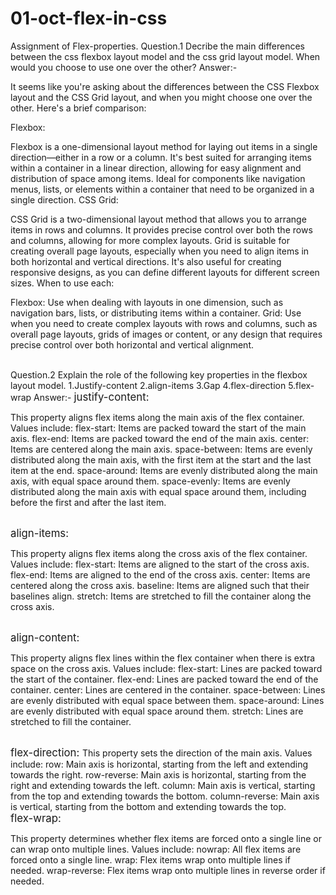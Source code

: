 # 01-oct-flex-in-css
Assignment of Flex-properties.
Question.1  Decribe the main differences between the css flexbox layout model and the css grid layout model. When would you choose to use one over the other?
Answer:-

It seems like you're asking about the differences between the CSS Flexbox layout and the CSS Grid layout, and when you might choose one over the other. Here's a brief comparison:

Flexbox:

Flexbox is a one-dimensional layout method for laying out items in a single direction—either in a row or a column.
It's best suited for arranging items within a container in a linear direction, allowing for easy alignment and distribution of space among items.
Ideal for components like navigation menus, lists, or elements within a container that need to be organized in a single direction.
CSS Grid:

CSS Grid is a two-dimensional layout method that allows you to arrange items in rows and columns.
It provides precise control over both the rows and columns, allowing for more complex layouts.
Grid is suitable for creating overall page layouts, especially when you need to align items in both horizontal and vertical directions.
It's also useful for creating responsive designs, as you can define different layouts for different screen sizes.
When to use each:

Flexbox: Use when dealing with layouts in one dimension, such as navigation bars, lists, or distributing items within a container.
Grid: Use when you need to create complex layouts with rows and columns, such as overall page layouts, grids of images or content, or any design that requires precise control over both horizontal and vertical alignment.

<br>
Question.2 Explain the role of the following key properties in the flexbox layout model.
1.Justify-content
2.align-items
3.Gap
4.flex-direction
5.flex-wrap
Answer:-
<big>justify-content: </big>

This property aligns flex items along the main axis of the flex container.
Values include:
flex-start: Items are packed toward the start of the main axis.
flex-end: Items are packed toward the end of the main axis.
center: Items are centered along the main axis.
space-between: Items are evenly distributed along the main axis, with the first item at the start and the last item at the end.
space-around: Items are evenly distributed along the main axis, with equal space around them.
space-evenly: Items are evenly distributed along the main axis with equal space around them, including before the first and after the last item.

<br>
<big>align-items:</big>

This property aligns flex items along the cross axis of the flex container.
Values include:
flex-start: Items are aligned to the start of the cross axis.
flex-end: Items are aligned to the end of the cross axis.
center: Items are centered along the cross axis.
baseline: Items are aligned such that their baselines align.
stretch: Items are stretched to fill the container along the cross axis.

<br>
<big>align-content:</big>

This property aligns flex lines within the flex container when there is extra space on the cross axis.
Values include:
flex-start: Lines are packed toward the start of the container.
flex-end: Lines are packed toward the end of the container.
center: Lines are centered in the container.
space-between: Lines are evenly distributed with equal space between them.
space-around: Lines are evenly distributed with equal space around them.
stretch: Lines are stretched to fill the container.

<br>
<big>
flex-direction:
</big>
This property sets the direction of the main axis.
Values include:
row: Main axis is horizontal, starting from the left and extending towards the right.
row-reverse: Main axis is horizontal, starting from the right and extending towards the left.
column: Main axis is vertical, starting from the top and extending towards the bottom.
column-reverse: Main axis is vertical, starting from the bottom and extending towards the top.

<br>
<big>flex-wrap:</big>

This property determines whether flex items are forced onto a single line or can wrap onto multiple lines.
Values include:
nowrap: All flex items are forced onto a single line.
wrap: Flex items wrap onto multiple lines if needed.
wrap-reverse: Flex items wrap onto multiple lines in reverse order if needed.
